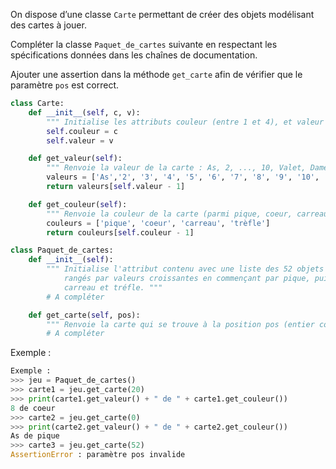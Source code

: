 On dispose d’une classe `Carte` permettant de créer des objets modélisant des cartes à
jouer.

Compléter la classe `Paquet_de_cartes` suivante en respectant les spécifications
données dans les chaînes de documentation.

Ajouter une assertion dans la méthode `get_carte` afin de vérifier que le paramètre `pos`
est correct.

```python linenums='1'
class Carte:
    def __init__(self, c, v):
        """ Initialise les attributs couleur (entre 1 et 4), et valeur (entre 1 et 13). """
        self.couleur = c
        self.valeur = v

    def get_valeur(self):
        """ Renvoie la valeur de la carte : As, 2, ..., 10, Valet, Dame, Roi """
        valeurs = ['As','2', '3', '4', '5', '6', '7', '8', '9', '10', 'Valet', 'Dame', 'Roi']
        return valeurs[self.valeur - 1]

    def get_couleur(self):
        """ Renvoie la couleur de la carte (parmi pique, coeur, carreau, trèfle). """
        couleurs = ['pique', 'coeur', 'carreau', 'trèfle']
        return couleurs[self.couleur - 1]

class Paquet_de_cartes:
    def __init__(self):
        """ Initialise l'attribut contenu avec une liste des 52 objets Carte possibles
            rangés par valeurs croissantes en commençant par pique, puis coeur,
            carreau et tréfle. """
        # A compléter

    def get_carte(self, pos):
        """ Renvoie la carte qui se trouve à la position pos (entier compris entre 0 et 51). """
        # A compléter

```


Exemple :

```python
Exemple :
>>> jeu = Paquet_de_cartes()
>>> carte1 = jeu.get_carte(20)
>>> print(carte1.get_valeur() + " de " + carte1.get_couleur())
8 de coeur
>>> carte2 = jeu.get_carte(0)
>>> print(carte2.get_valeur() + " de " + carte2.get_couleur())
As de pique
>>> carte3 = jeu.get_carte(52)
AssertionError : paramètre pos invalide
```